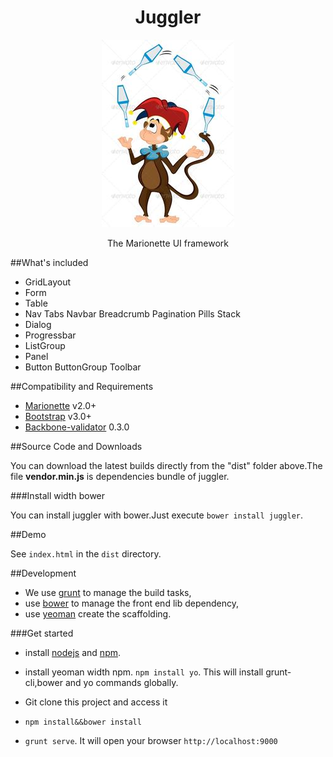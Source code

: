 <h1 align="center">Juggler</h1>
<p align="center">
  <img title="backbone marionette" src='https://raw.githubusercontent.com/MillerRen/juggler/master/app/images/juggler.jpg' />
</p>
<p align="center">The Marionette UI framework</p>

##What's included

* GridLayout
* Form 
* Table
* Nav Tabs Navbar Breadcrumb Pagination Pills Stack
* Dialog
* Progressbar
* ListGroup
* Panel
* Button ButtonGroup Toolbar

##Compatibility and Requirements

* [Marionette](https://github.com/marionettejs/backbone.marionette) v2.0+
* [Bootstrap](https://github.com/twbs/bootstrap) v3.0+
* [Backbone-validator](https://github.com/fantactuka/backbone-validator) 0.3.0

##Source Code and Downloads

You can download the latest builds directly from the "dist" folder above.The file **vendor.min.js** is dependencies bundle of juggler.

###Install width bower

You can install juggler with bower.Just execute `bower install juggler`.

##Demo

See `index.html` in the `dist` directory.

##Development 

* We use [grunt](http://gruntjs.com/) to manage the build tasks,
* use [bower](http://www.bower.io/) to manage the front end lib dependency,
* use [yeoman](http://yeoman.io/) create the scaffolding.
     
###Get started

* install [nodejs](http://nodejs.org/) and [npm](https://www.npmjs.org/).

* install yeoman width npm. `npm install yo`. This will install grunt-cli,bower and yo commands globally.

* Git clone this project and access it

* `npm install&&bower install`

* `grunt serve`. It will open your browser `http://localhost:9000`


